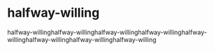 # halfway-willing
halfway-willinghalfway-willinghalfway-willinghalfway-willinghalfway-willinghalfway-willinghalfway-willinghalfway-willing
